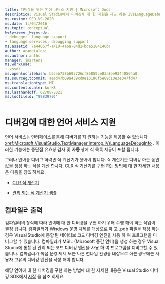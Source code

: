 ```yaml
---
title: 디버깅을 위한 언어 서비스 지원 | Microsoft Docs
description: Visual Studio에서 디버깅에 대 한 지원을 제공 하는 IVsLanguageDebugInfo 인터페이스의 언어 서비스 기능에 대해 알아봅니다.
ms.custom: SEO-VS-2020
ms.date: 11/04/2016
ms.topic: conceptual
helpviewer_keywords:
- debugger, language support
- language services, debugging support
ms.assetid: 7a44067f-a410-4a6a-84d2-bda5184140bc
author: acangialosi
ms.author: anthc
manager: jmartens
ms.workload:
- vssdk
ms.openlocfilehash: b53eb738b695726cf86859ce83a8ee93440564a0
ms.sourcegitcommit: ae6d47b09a439cd0e13180f5e89510e3e347fd47
ms.translationtype: MT
ms.contentlocale: ko-KR
ms.lasthandoff: 02/08/2021
ms.locfileid: "99839705"
---
```

# <a name="language-service-support-for-debugging"></a>디버깅에 대한 언어 서비스 지원
언어 서비스는 인터페이스를 통해 디버거를 지 원하는 기능을 제공할 수 있습니다 <xref:Microsoft.VisualStudio.TextManager.Interop.IVsLanguageDebugInfo> . 이러한 기능에는 중단점 유효성 검사 및 **자동** 창에 식 목록 제공이 포함 됩니다.

 그러나 언어를 디버그 하려면 식 계산기가 있어야 합니다. 식 계산기는 디버깅 하는 동안 값을 생성 하는 식을 계산 합니다. CLR 식 계산기를 구현 하는 방법에 대 한 자세한 내용은 다음을 참조 하세요.

- [CLR 식 계산기](https://github.com/Microsoft/ConcordExtensibilitySamples/wiki/CLR-Expression-Evaluators)

- [관리 되는 식 계산기 샘플](https://github.com/Microsoft/ConcordExtensibilitySamples/wiki/Managed-Expression-Evaluator-Sample)

## <a name="compiler-output"></a>컴파일러 출력
 컴파일러의 형식에 따라 언어에 대 한 디버깅을 구현 하기 위해 수행 해야 하는 작업이 결정 됩니다. 컴파일러가 Windows 운영 체제를 대상으로 하 고 .pdb 파일을 작성 하는 경우 Visual Studio에 통합 된 네이티브 코드 디버깅 엔진을 사용 하 여 프로그램을 디버그할 수 있습니다. 컴파일러가 MSIL (Microsoft 중간 언어)을 생성 하는 경우 Visual Studio에 통합 된 관리 되는 코드 디버깅 엔진을 사용 하 여 프로그램을 디버그할 수 있습니다. 컴파일러가 독점 운영 체제 또는 다른 런타임 환경을 대상으로 하는 경우에는 사용자 고유의 디버깅 엔진을 작성 해야 합니다.

 해당 언어에 대 한 디버깅을 구현 하는 방법에 대 한 자세한 내용은 Visual Studio 디버깅 SDK에서 [시작](../../extensibility/debugger/getting-started-with-debugger-extensibility.md) 을 참조 하세요.
